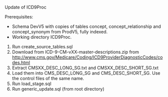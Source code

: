 Update of ICD9Proc

Prerequisites:
- Schema DevV5 with copies of tables concept, concept_relationship and concept_synonym from ProdV5, fully indexed. 
- Working directory ICD9Proc.

1. Run create_source_tables.sql
2. Download from ICD-9-CM-vXX-master-descriptions.zip from http://www.cms.gov/Medicare/Coding/ICD9ProviderDiagnosticCodes/codes.html
3. Extract CMSXX_DESC_LONG_SG.txt and CMSXX_DESC_SHORT_SG.txt
4. Load them into CMS_DESC_LONG_SG and CMS_DESC_SHORT_SG. Use the control files of the same name.
5. Run load_stage.sql
6. Run generic_update.sql (from root directory)

 